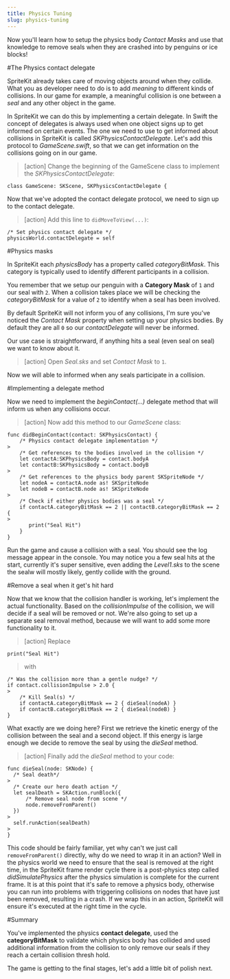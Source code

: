 ```yaml
---
title: Physics Tuning
slug: physics-tuning
---
```


Now you'll learn how to setup the physics body *Contact Masks* and use that knowledge to remove seals when they are crashed into by penguins or ice blocks!

#The Physics contact delegate

SpriteKit already takes care of moving objects around when they collide. What you as developer need to do is to add *meaning* to different kinds of collisions. In our game for example, a meaningful collision is one between a *seal* and any other object in the game.

In SpriteKit we can do this by implementing a certain delegate. In Swift the concept of delegates is always used when one object signs up to get informed on certain events. The one we need to use to get informed about collisions in SpriteKit is called *SKPhysicsContactDelegate*. Let's add this protocol to *GameScene.swift*, so that we can get information on the collisions going on in our game.

> [action]
> Change the beginning of the GameScene class to implement the *SKPhysicsContactDelegate*:
>
```
class GameScene: SKScene, SKPhysicsContactDelegate {
```
>

Now that we've adopted the contact delegate protocol, we need to sign up to the contact delegate.

> [action]
> Add this line to `didMoveToView(...)`:
>
```
/* Set physics contact delegate */
physicsWorld.contactDelegate = self
```
>

#Physics masks

In SpriteKit each *physicsBody* has a property called *categoryBitMask*. This category is typically used to identify different participants in a collision.

You remember that we setup our penguin with a **Category Mask** of `1` and our seal with `2`. When a collision takes place we will be checking the *categoryBitMask* for a value of `2` to identify when a seal has been involved.

By default SpriteKit will not inform you of any collisions, I'm sure you've noticed the *Contact Mask* property when setting up your physics bodies.  By default they are all `0` so our *contactDelegate* will never be informed.

Our use case is straightforward, if anything hits a seal (even seal on seal) we want to know about it.

> [action]
> Open *Seal.sks* and set *Contact Mask* to `1`.

Now we will able to informed when any seals participate in a collision.

#Implementing a delegate method

Now we need to implement the *beginContact(...)* delegate method that will inform us when any collisions occur.

> [action]
> Now add this method to our *GameScene* class:
>
```
func didBeginContact(contact: SKPhysicsContact) {
    /* Physics contact delegate implementation */
>
    /* Get references to the bodies involved in the collision */
    let contactA:SKPhysicsBody = contact.bodyA
    let contactB:SKPhysicsBody = contact.bodyB
>
    /* Get references to the physics body parent SKSpriteNode */
    let nodeA = contactA.node as! SKSpriteNode
    let nodeB = contactB.node as! SKSpriteNode
>
    /* Check if either physics bodies was a seal */
    if contactA.categoryBitMask == 2 || contactB.categoryBitMask == 2 {
>
       print("Seal Hit")
    }
}
```
>

Run the game and cause a collision with a seal. You should see the log message appear in the console.
You may notice you a few seal hits at the start, currently it's super sensitive, even adding the *Level1.sks* to the scene the sealw will mostly likely, gently collide with the ground.

#Remove a seal when it get's hit hard

Now that we know that the collision handler is working, let's implement the actual functionality. Based on the *collisionImpulse* of the collision, we will decide if a seal will be removed or not. We're also going to set up a separate seal removal method, because we will want to add some more functionality to it.

> [action]
> Replace
>
```
print("Seal Hit")
```
>
> with
>
```
/* Was the collision more than a gentle nudge? */
if contact.collisionImpulse > 2.0 {
>
    /* Kill Seal(s) */
    if contactA.categoryBitMask == 2 { dieSeal(nodeA) }
    if contactB.categoryBitMask == 2 { dieSeal(nodeB) }
}
```
>

What exactly are we doing here? First we retrieve the kinetic energy of the collision between the seal and a second object. If this energy is large enough we decide to remove the seal by using the *dieSeal* method.

> [action]
> Finally add the *dieSeal* method to your code:
>
```
func dieSeal(node: SKNode) {
  /* Seal death*/
>
  /* Create our hero death action */
  let sealDeath = SKAction.runBlock({
      /* Remove seal node from scene */
      node.removeFromParent()
  })
>
  self.runAction(sealDeath)
>
}
```
>

This code should be fairly familiar, yet why can't we just call `removeFromParent()` directly, why do we need to wrap it in an action?
Well in the physics world we need to ensure that the seal is removed at the right time, in the SpriteKit frame render cycle there is a post-physics step called *didSimulatePhysics* after the physics simulation is complete for the current frame.  It is at this point that it's safe to remove a physics body, otherwise you can run into problems with triggering collisions on nodes that have just been removed, resulting in a crash.  If we wrap this in an action, SpriteKit will ensure it's executed at the right time in the cycle.

#Summary

You've implemented the physics **contact delegate**, used the **categoryBitMask** to validate which physics body has collided and used additional information from the collision to only remove our seals if they reach a certain collision thresh hold.

The game is getting to the final stages, let's add a little bit of polish next.
